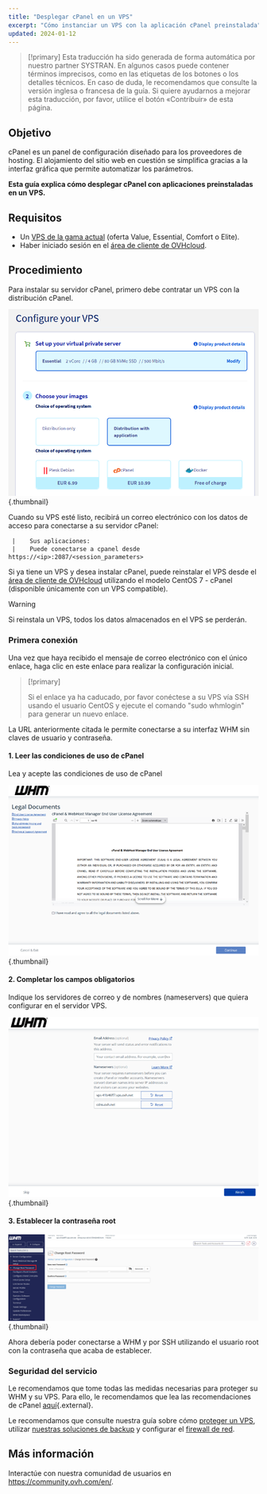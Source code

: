 ```yaml
---
title: "Desplegar cPanel en un VPS"
excerpt: "Cómo instanciar un VPS con la aplicación cPanel preinstalada"
updated: 2024-01-12
---
```


> [!primary]
> Esta traducción ha sido generada de forma automática por nuestro partner SYSTRAN. En algunos casos puede contener términos imprecisos, como en las etiquetas de los botones o los detalles técnicos. En caso de duda, le recomendamos que consulte la versión inglesa o francesa de la guía. Si quiere ayudarnos a mejorar esta traducción, por favor, utilice el botón «Contribuir» de esta página.
> 

## Objetivo

cPanel es un panel de configuración diseñado para los proveedores de hosting. El alojamiento del sitio web en cuestión se simplifica gracias a la interfaz gráfica que permite automatizar los parámetros.

**Esta guía explica cómo desplegar cPanel con aplicaciones preinstaladas en un VPS.**

## Requisitos

- Un [VPS de la gama actual](https://www.ovhcloud.com/es-es/vps/) (oferta Value, Essential, Comfort o Elite).
- Haber iniciado sesión en el [área de cliente de OVHcloud](https://www.ovh.com/auth/?action=gotomanager&from=https://www.ovh.es/&ovhSubsidiary=es).

## Procedimiento

Para instalar su servidor cPanel, primero debe contratar un VPS con la distribución cPanel.

![cPanel](images/cpanel_order.png){.thumbnail}

Cuando su VPS esté listo, recibirá un correo electrónico con los datos de acceso para conectarse a su servidor cPanel:

```
 |    Sus aplicaciones:
 |    Puede conectarse a cpanel desde https://<ip>:2087/<session_parameters>
```

Si ya tiene un VPS y desea instalar cPanel, puede reinstalar el VPS desde el [área de cliente de OVHcloud](https://www.ovh.com/auth/?action=gotomanager&from=https://www.ovh.es/&ovhSubsidiary=es) utilizando el modelo CentOS 7 - cPanel (disponible únicamente con un VPS compatible).

> [!warning]
>
> Si reinstala un VPS, todos los datos almacenados en el VPS se perderán.
> 

### Primera conexión

Una vez que haya recibido el mensaje de correo electrónico con el único enlace, haga clic en este enlace para realizar la configuración inicial.

> [!primary]
>
> Si el enlace ya ha caducado, por favor conéctese a su VPS vía SSH usando el usuario CentOS y ejecute el comando "sudo whmlogin" para generar un nuevo enlace.
>

La URL anteriormente citada le permite conectarse a su interfaz WHM sin claves de usuario y contraseña.

#### 1\. Leer las condiciones de uso de cPanel

Lea y acepte las condiciones de uso de cPanel

![cPanel](images/license_validation.png){.thumbnail}

#### 2\. Completar los campos obligatorios

Indique los servidores de correo y de nombres (nameservers) que quiera configurar en el servidor VPS.

![cPanel](images/setup_config_cpanel.png){.thumbnail}

#### 3\. Establecer la contraseña root

![cPanel](images/change_root.png){.thumbnail}

Ahora debería poder conectarse a WHM y por SSH utilizando el usuario root con la contraseña que acaba de establecer.

### Seguridad del servicio

Le recomendamos que tome todas las medidas necesarias para proteger su WHM y su VPS. Para ello, le recomendamos que lea las recomendaciones de cPanel [aquí](https://docs.cpanel.net/knowledge-base/security/tips-to-make-your-server-more-secure/){.external}.

Le recomendamos que consulte nuestra guía sobre cómo [proteger un VPS](/pages/bare_metal_cloud/virtual_private_servers/secure_your_vps), utilizar [nuestras soluciones de backup](/products/bare-metal-cloud-virtual-private-servers) y configurar el [firewall de red](/pages/bare_metal_cloud/dedicated_servers/firewall_network).

## Más información

Interactúe con nuestra comunidad de usuarios en <https://community.ovh.com/en/>.
